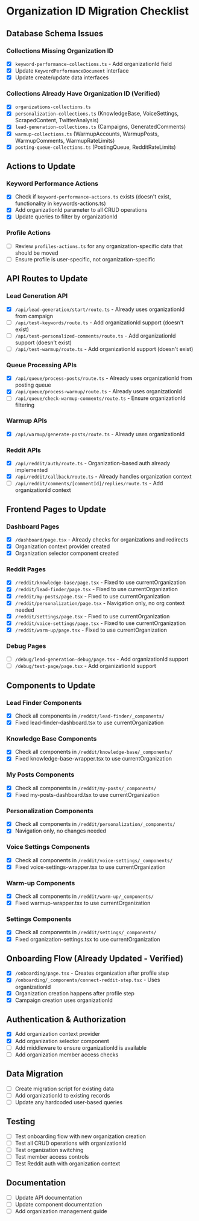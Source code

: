 # Organization ID Migration Checklist

## Database Schema Issues

### Collections Missing Organization ID
- [x] `keyword-performance-collections.ts` - Add organizationId field
- [x] Update `KeywordPerformanceDocument` interface
- [x] Update create/update data interfaces

### Collections Already Have Organization ID (Verified)
- [x] `organizations-collections.ts`
- [x] `personalization-collections.ts` (KnowledgeBase, VoiceSettings, ScrapedContent, TwitterAnalysis)
- [x] `lead-generation-collections.ts` (Campaigns, GeneratedComments)
- [x] `warmup-collections.ts` (WarmupAccounts, WarmupPosts, WarmupComments, WarmupRateLimits)
- [x] `posting-queue-collections.ts` (PostingQueue, RedditRateLimits)

## Actions to Update

### Keyword Performance Actions
- [x] Check if `keyword-performance-actions.ts` exists (doesn't exist, functionality in keywords-actions.ts)
- [x] Add organizationId parameter to all CRUD operations
- [x] Update queries to filter by organizationId

### Profile Actions
- [ ] Review `profiles-actions.ts` for any organization-specific data that should be moved
- [ ] Ensure profile is user-specific, not organization-specific

## API Routes to Update

### Lead Generation API
- [x] `/api/lead-generation/start/route.ts` - Already uses organizationId from campaign
- [ ] `/api/test-keywords/route.ts` - Add organizationId support (doesn't exist)
- [ ] `/api/test-personalized-comments/route.ts` - Add organizationId support (doesn't exist)
- [ ] `/api/test-warmup/route.ts` - Add organizationId support (doesn't exist)

### Queue Processing APIs
- [x] `/api/queue/process-posts/route.ts` - Already uses organizationId from posting queue
- [x] `/api/queue/process-warmup/route.ts` - Already uses organizationId
- [ ] `/api/queue/check-warmup-comments/route.ts` - Ensure organizationId filtering

### Warmup APIs
- [x] `/api/warmup/generate-posts/route.ts` - Already uses organizationId

### Reddit APIs
- [x] `/api/reddit/auth/route.ts` - Organization-based auth already implemented
- [x] `/api/reddit/callback/route.ts` - Already handles organization context
- [ ] `/api/reddit/comments/[commentId]/replies/route.ts` - Add organizationId context

## Frontend Pages to Update

### Dashboard Pages
- [x] `/dashboard/page.tsx` - Already checks for organizations and redirects
- [x] Organization context provider created
- [x] Organization selector component created

### Reddit Pages
- [x] `/reddit/knowledge-base/page.tsx` - Fixed to use currentOrganization
- [x] `/reddit/lead-finder/page.tsx` - Fixed to use currentOrganization
- [x] `/reddit/my-posts/page.tsx` - Fixed to use currentOrganization
- [x] `/reddit/personalization/page.tsx` - Navigation only, no org context needed
- [x] `/reddit/settings/page.tsx` - Fixed to use currentOrganization
- [x] `/reddit/voice-settings/page.tsx` - Fixed to use currentOrganization
- [x] `/reddit/warm-up/page.tsx` - Fixed to use currentOrganization

### Debug Pages
- [ ] `/debug/lead-generation-debug/page.tsx` - Add organizationId support
- [ ] `/debug/test-page/page.tsx` - Add organizationId support

## Components to Update

### Lead Finder Components
- [x] Check all components in `/reddit/lead-finder/_components/`
- [x] Fixed lead-finder-dashboard.tsx to use currentOrganization

### Knowledge Base Components
- [x] Check all components in `/reddit/knowledge-base/_components/`
- [x] Fixed knowledge-base-wrapper.tsx to use currentOrganization

### My Posts Components
- [x] Check all components in `/reddit/my-posts/_components/`
- [x] Fixed my-posts-dashboard.tsx to use currentOrganization

### Personalization Components
- [x] Check all components in `/reddit/personalization/_components/`
- [x] Navigation only, no changes needed

### Voice Settings Components
- [x] Check all components in `/reddit/voice-settings/_components/`
- [x] Fixed voice-settings-wrapper.tsx to use currentOrganization

### Warm-up Components
- [x] Check all components in `/reddit/warm-up/_components/`
- [x] Fixed warmup-wrapper.tsx to use currentOrganization

### Settings Components
- [x] Check all components in `/reddit/settings/_components/`
- [x] Fixed organization-settings.tsx to use currentOrganization

## Onboarding Flow (Already Updated - Verified)
- [x] `/onboarding/page.tsx` - Creates organization after profile step
- [x] `/onboarding/_components/connect-reddit-step.tsx` - Uses organizationId
- [x] Organization creation happens after profile step
- [x] Campaign creation uses organizationId

## Authentication & Authorization
- [x] Add organization context provider
- [x] Add organization selector component
- [ ] Add middleware to ensure organizationId is available
- [ ] Add organization member access checks

## Data Migration
- [ ] Create migration script for existing data
- [ ] Add organizationId to existing records
- [ ] Update any hardcoded user-based queries

## Testing
- [ ] Test onboarding flow with new organization creation
- [ ] Test all CRUD operations with organizationId
- [ ] Test organization switching
- [ ] Test member access controls
- [ ] Test Reddit auth with organization context

## Documentation
- [ ] Update API documentation
- [ ] Update component documentation
- [ ] Add organization management guide 